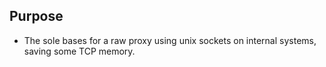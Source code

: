 ## Purpose

- The sole bases for a raw proxy using unix sockets on internal systems, saving some TCP memory.
